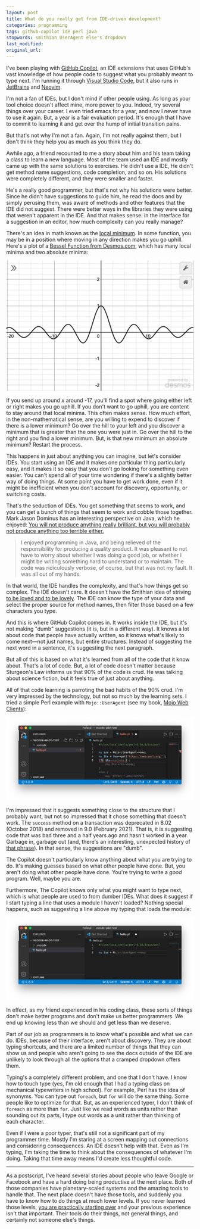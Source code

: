 ```yaml
---
layout: post
title: What do you really get from IDE-driven development?
categories: programming
tags: github-copilot ide perl java
stopwords: smithian UserAgent else's dropdown
last_modified:
original_url:
---
```


I've been playing with [GitHub Copilot](https://copilot.github.com), an IDE extensions that uses GitHub's vast knowledge of how people code to suggest what you probably meant to type next. I'm running it through [Visual Studio Code](https://code.visualstudio.com), but it also runs in [JetBrains](https://www.jetbrains.com) and [Neovim](https://neovim.io).

I'm not a fan of IDEs, but I don't mind if other people using. As long as your tool choice doesn't affect mine, more power to you. Indeed, try several things over your career. I even tried emacs for a year, and now I never have to use it again. But, a year is a fair evaluation period. It's enough that I have to commit to learning it and get over the hump of initial transition pains.

But that's not why I'm not a fan. Again, I'm not really against them, but I don't think they help you as much as you think they do.

Awhile ago, a friend recounted to me a story about him and his team taking a class to learn a new language. Most of the team used an IDE and mostly came up with the same solutions to exercises. He didn't use a IDE, He didn't get method name suggestions, code completion, and so on. His solutions were completely different, and they were smaller and faster.

He's a really good programmer, but that's not why his solutions were better. Since he didn't have suggestions to guide him, he read the docs and by simply perusing them, was aware of methods and other features that the IDE did not suggest. There were better ways in the libraries they were using that weren't apparent in the IDE. And that makes sense: in the interface for a suggestion in an editor, how much complexity can you really manage?

There's an idea in math known as the [local minimum](https://mathworld.wolfram.com/LocalMinimum.html). In some function, you may be in a position where moving in any direction makes you go uphill. Here's a plot of a [Bessel Function from Desmos.com](https://www.desmos.com/calculator/bngacybtgj), which has many local minima and two absolute minima:

![](/images/github_copilot/bessel.png)

If you send up around *x* around -17, you'll find a spot where going either left or right makes you go uphill. If you don't want to go uphill, you are content to stay around that local minima. This often makes sense. How much effort, in the non-mathematical sense, are you willing to expend to discover if there is a lower minimum? Go over the hill to your left and you discover a minimum that is greater than the one you were just in. Go over the hill to the right and you find a lower minimum. But, is that new minimum an absolute minimum? Restart the process.

This happens in just about anything you can imagine, but let's consider IDEs. You start using an IDE and it makes one particular thing particularly easy, and it makes it so easy that you don't go looking for something even easier. You can't spend all of your time wondering if there's a slightly better way of doing things. At some point you have to get work done, even if it might be inefficient when you don't account for discovery, opportunity, or switching costs.

That's the seduction of IDEs. You get something that seems to work, and you can get a bunch of things that seem to work and cobble those together. Mark Jason Dominus has an interesting perspective on Java, which he enjoyed: [You will not produce anything really brilliant, but you will probably not produce anything too terrible either.](https://blog.plover.com/prog/Java.html)

> I enjoyed programming in Java, and being relieved of the responsibility for producing a quality product. It was pleasant to not have to worry about whether I was doing a good job, or whether I might be writing something hard to understand or to maintain. The code was ridiculously verbose, of course, but that was not my fault. It was all out of my hands.

In that world, the IDE handles the complexity, and that's how things get so complex. The IDE doesn't care. It doesn't have the Smithian idea of striving [to be loved and to be lovely](https://www.adamsmith.org/the-theory-of-moral-sentiments). The IDE can know the type of your data and select the proper source for method names, then filter those based on a few characters you type.

And this is where GitHub Copilot comes in. It works inside the IDE, but it's not making "dumb" suggestions (it is, but in a different way). It knows a lot about code that people have actually written, so it knows what's likely to come next—not just names, but entire structures. Instead of suggesting the next word in a sentence, it's suggesting the next paragraph.

But all of this is based on what it's learned from all of the code that it know about. That's a lot of code. But, a lot of code doesn't matter because Sturgeon's Law informs us that 90% of the code is crud. He was talking about science fiction, but it feels true of just about anything.

All of that code learning is parroting the bad habits of the 90% crud. I'm very impressed by the technology, but not so much by the learning sets. I tried a simple Perl example with `Mojo::UserAgent` (see my book, [Mojo Web Clients](https://leanpub.com/mojo_web_clients)):

![](/images/github_copilot/mojo_success.png)

I'm impressed that it suggests something close to the structure that I probably want, but not so impressed that it chose something that doesn't work. The `success` method on a transaction was deprecated in 8.02 (October 2018) and removed in 9.0 (February 2021). That is, it is suggesting code that was bad three and a half years ago and hasn't worked in a year. Garbage in, garbage out (and, there's an interesting, unexpected history of [that phrase](https://www.atlasobscura.com/articles/is-this-the-first-time-anyone-printed-garbage-in-garbage-out)). In that sense, the suggestions are "dumb".

The Copilot doesn't particularly know anything about what you are trying to do. It's making guesses based on what other people have done. But, you aren't doing what other people have done. You're trying to write a *good* program. Well, maybe you are.

Furthermore, The Copilot knows only what you might want to type next, which is what people are used to from dumber IDEs. What does it suggest if I start typing a line that uses a module I haven't loaded? Nothing special happens, such as suggesting a line above my typing that loads the module:

![](/images/github_copilot/mojo_ua.png)

In effect, as my friend experienced in his coding class, these sorts of things don't make better programs and don't make us better programmers. We end up knowing less than we should and get less than we deserve.

Part of our job as programmers is to know what's possible and what we can do. IDEs, because of their interface, aren't about discovery. They are about typing shortcuts, and there are a limited number of things that they can show us and people who aren't going to see the docs outside of the IDE are unlikely to look through all the options that a cramped dropdown offers them.

Typing's a completely different problem, and one that I don't have. I know how to touch type (yes, I'm old enough that I had a typing class on mechanical typewriters in high school). For example, Perl has the idea of synonyms. You can type out `foreach`, but `for` will do the same thing. Some people like to optimize for that. But, as an experienced typer, I don't think of `foreach` as more than `for`. Just like we read words as units rather than sounding out its parts, I type out words as a unit rather than thinking of each character.

Even if I were a poor typer, that's still not a significant part of my programmer time. Mostly I'm staring at a screen mapping out connections and considering consequences. An IDE doesn't help with that. Even as I'm typing, I'm taking the time to think about the consequences of whatever I'm doing. Taking that time away means I'd create less thoughtful code.

<hr/>

As a postscript, I've heard several stories about people who leave Google or Facebook and have a hard doing being productive at the next place. Both of those companies have planetary-scaled systems and the amazing tools to handle that. The next place doesn't have those tools, and suddenly you have to know how to do things at much lower levels. If you never learned those levels, [you are practically starting over](https://about.sourcegraph.com/blog/ex-googler-guide-dev-tools/) and your previous experience isn't that important. Their tools do their things, not general things, and certainly not someone else's things.



